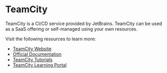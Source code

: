 # TeamCity

TeamCity is a CI/CD service provided by JetBrains. TeamCity can be used as a SaaS offering or self-managed using your own resources.

Visit the following resources to learn more:

- [TeamCity Website](https://www.jetbrains.com/teamcity/)
- [Official Documentation](https://www.jetbrains.com/help/teamcity/teamcity-documentation.html)
- [TeamCity Tutorials](https://www.jetbrains.com/teamcity/tutorials/)
- [TeamCity Learning Portal](https://www.jetbrains.com/teamcity/learn/)
